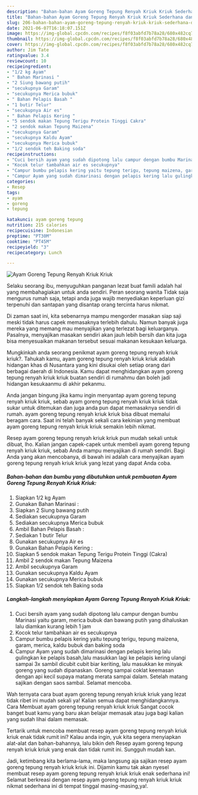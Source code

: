 ```yaml
---
description: "Bahan-bahan Ayam Goreng Tepung Renyah Kriuk Kriuk Sederhana dan Mudah Dibuat"
title: "Bahan-bahan Ayam Goreng Tepung Renyah Kriuk Kriuk Sederhana dan Mudah Dibuat"
slug: 206-bahan-bahan-ayam-goreng-tepung-renyah-kriuk-kriuk-sederhana-dan-mudah-dibuat
date: 2021-06-07T16:18:07.151Z
image: https://img-global.cpcdn.com/recipes/f8f03abfd7b78a28/680x482cq70/ayam-goreng-tepung-renyah-kriuk-kriuk-foto-resep-utama.jpg
thumbnail: https://img-global.cpcdn.com/recipes/f8f03abfd7b78a28/680x482cq70/ayam-goreng-tepung-renyah-kriuk-kriuk-foto-resep-utama.jpg
cover: https://img-global.cpcdn.com/recipes/f8f03abfd7b78a28/680x482cq70/ayam-goreng-tepung-renyah-kriuk-kriuk-foto-resep-utama.jpg
author: Jim Tate
ratingvalue: 3.4
reviewcount: 10
recipeingredient:
- "1/2 kg Ayam"
- " Bahan Marinasi "
- "2 Siung bawang putih"
- "secukupnya Garam"
- "secukupnya Merica bubuk"
- " Bahan Pelapis Basah "
- "1 butir Telur"
- "secukupnya Air es"
- " Bahan Pelapis Kering "
- "5 sendok makan Tepung Terigu Protein Tinggi Cakra"
- "2 sendok makan Tepung Maizena"
- "secukupnya Garam"
- "secukupnya Kaldu Ayam"
- "secukupnya Merica bubuk"
- "1/2 sendok teh Baking soda"
recipeinstructions:
- "Cuci bersih ayam yang sudah dipotong lalu campur dengan bumbu Marinasi yaitu garam, merica bubuk dan bawang putih yang dihaluskan lalu diamkan kurang lebih 1 jam"
- "Kocok telur tambahkan air es secukupnya"
- "Campur bumbu pelapis kering yaitu tepung terigu, tepung maizena, garam, merica, kaldu bubuk dan baking soda"
- "Campur Ayam yang sudah dimarinasi dengan pelapis kering lalu gulingkan ke pelapis basah,lalu masukkan lagi ke pelapis kering ulangi sampai 3x sambil dicubit cubit biar keriting, lalu masukkan ke minyak goreng yang sudah dipanaskan. Goreng sampai coklat keemasan dengan api kecil supaya matang merata sampai dalam. Setelah matang sajikan dengan saos sambal. Selamat mencoba."
categories:
- Resep
tags:
- ayam
- goreng
- tepung

katakunci: ayam goreng tepung 
nutrition: 215 calories
recipecuisine: Indonesian
preptime: "PT30M"
cooktime: "PT45M"
recipeyield: "3"
recipecategory: Lunch

---
```



![Ayam Goreng Tepung Renyah Kriuk Kriuk](https://img-global.cpcdn.com/recipes/f8f03abfd7b78a28/680x482cq70/ayam-goreng-tepung-renyah-kriuk-kriuk-foto-resep-utama.jpg)

Selaku seorang ibu, menyuguhkan panganan lezat buat famili adalah hal yang membahagiakan untuk anda sendiri. Peran seorang  wanita Tidak saja mengurus rumah saja, tetapi anda juga wajib menyediakan keperluan gizi terpenuhi dan santapan yang disantap orang tercinta harus nikmat.

Di zaman  saat ini, kita sebenarnya mampu mengorder masakan siap saji meski tidak harus capek memasaknya terlebih dahulu. Namun banyak juga mereka yang memang mau menyajikan yang terlezat bagi keluarganya. Pasalnya, menyajikan masakan sendiri akan jauh lebih bersih dan kita juga bisa menyesuaikan makanan tersebut sesuai makanan kesukaan keluarga. 



Mungkinkah anda seorang penikmat ayam goreng tepung renyah kriuk kriuk?. Tahukah kamu, ayam goreng tepung renyah kriuk kriuk adalah hidangan khas di Nusantara yang kini disukai oleh setiap orang dari berbagai daerah di Indonesia. Kamu dapat menghidangkan ayam goreng tepung renyah kriuk kriuk buatan sendiri di rumahmu dan boleh jadi hidangan kesukaanmu di akhir pekanmu.

Anda jangan bingung jika kamu ingin menyantap ayam goreng tepung renyah kriuk kriuk, sebab ayam goreng tepung renyah kriuk kriuk tidak sukar untuk ditemukan dan juga anda pun dapat memasaknya sendiri di rumah. ayam goreng tepung renyah kriuk kriuk bisa dibuat memalui beragam cara. Saat ini telah banyak sekali cara kekinian yang membuat ayam goreng tepung renyah kriuk kriuk semakin lebih nikmat.

Resep ayam goreng tepung renyah kriuk kriuk pun mudah sekali untuk dibuat, lho. Kalian jangan capek-capek untuk membeli ayam goreng tepung renyah kriuk kriuk, sebab Anda mampu menyajikan di rumah sendiri. Bagi Anda yang akan mencobanya, di bawah ini adalah cara menyajikan ayam goreng tepung renyah kriuk kriuk yang lezat yang dapat Anda coba.

<!--inarticleads1-->

##### Bahan-bahan dan bumbu yang dibutuhkan untuk pembuatan Ayam Goreng Tepung Renyah Kriuk Kriuk:

1. Siapkan 1/2 kg Ayam
1. Gunakan  Bahan Marinasi :
1. Siapkan 2 Siung bawang putih
1. Sediakan secukupnya Garam
1. Sediakan secukupnya Merica bubuk
1. Ambil  Bahan Pelapis Basah :
1. Sediakan 1 butir Telur
1. Gunakan secukupnya Air es
1. Gunakan  Bahan Pelapis Kering :
1. Siapkan 5 sendok makan Tepung Terigu Protein Tinggi (Cakra)
1. Ambil 2 sendok makan Tepung Maizena
1. Ambil secukupnya Garam
1. Gunakan secukupnya Kaldu Ayam
1. Gunakan secukupnya Merica bubuk
1. Siapkan 1/2 sendok teh Baking soda




<!--inarticleads2-->

##### Langkah-langkah menyiapkan Ayam Goreng Tepung Renyah Kriuk Kriuk:

1. Cuci bersih ayam yang sudah dipotong lalu campur dengan bumbu Marinasi yaitu garam, merica bubuk dan bawang putih yang dihaluskan lalu diamkan kurang lebih 1 jam
1. Kocok telur tambahkan air es secukupnya
1. Campur bumbu pelapis kering yaitu tepung terigu, tepung maizena, garam, merica, kaldu bubuk dan baking soda
1. Campur Ayam yang sudah dimarinasi dengan pelapis kering lalu gulingkan ke pelapis basah,lalu masukkan lagi ke pelapis kering ulangi sampai 3x sambil dicubit cubit biar keriting, lalu masukkan ke minyak goreng yang sudah dipanaskan. Goreng sampai coklat keemasan dengan api kecil supaya matang merata sampai dalam. Setelah matang sajikan dengan saos sambal. Selamat mencoba.




Wah ternyata cara buat ayam goreng tepung renyah kriuk kriuk yang lezat tidak ribet ini mudah sekali ya! Kalian semua dapat menghidangkannya. Cara Membuat ayam goreng tepung renyah kriuk kriuk Sangat cocok banget buat kamu yang baru akan belajar memasak atau juga bagi kalian yang sudah lihai dalam memasak.

Tertarik untuk mencoba membuat resep ayam goreng tepung renyah kriuk kriuk enak tidak rumit ini? Kalau anda ingin, yuk kita segera menyiapkan alat-alat dan bahan-bahannya, lalu bikin deh Resep ayam goreng tepung renyah kriuk kriuk yang enak dan tidak rumit ini. Sungguh mudah kan. 

Jadi, ketimbang kita berlama-lama, maka langsung aja sajikan resep ayam goreng tepung renyah kriuk kriuk ini. Dijamin kamu tak akan nyesel membuat resep ayam goreng tepung renyah kriuk kriuk enak sederhana ini! Selamat berkreasi dengan resep ayam goreng tepung renyah kriuk kriuk nikmat sederhana ini di tempat tinggal masing-masing,ya!.

